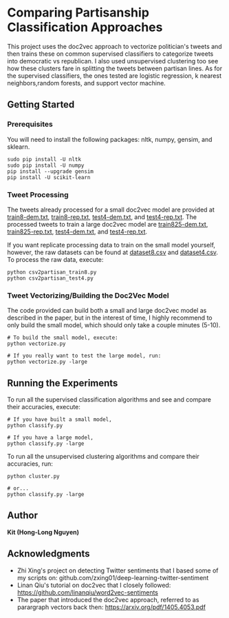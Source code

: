 # Comparing Partisanship Classification Approaches

This project uses the doc2vec approach to vectorize politician's tweets and then trains these on common supervised classifiers to categorize tweets into democratic vs republican. I also used unsupervised clustering too see how these clusters fare in splitting the tweets between partisan lines. As for the supervised classifiers, the ones tested are logistic regression, k  nearest neighbors,random forests, and support vector machine.

## Getting Started

### Prerequisites

You will need to install the following packages: nltk, numpy, gensim, and sklearn.

```
sudo pip install -U nltk
sudo pip install -U numpy
pip install --upgrade gensim
pip install -U scikit-learn
```

### Tweet Processing

The tweets already processed for a small doc2vec model are provided at [train8-dem.txt](train8-dem.txt), [train8-rep.txt](train8-rep.txt), [test4-dem.txt](test4-dem.txt), and [test4-rep.txt](test4-rep.txt).
The processed tweets to train a large doc2vec model are [train825-dem.txt](train825-dem.txt), [train825-rep.txt](train825-rep.txt), [test4-dem.txt](test4-dem.txt), and [test4-rep.txt](test4-rep.txt).

If you want replicate processing data to train on the small model yourself, however, the raw datasets can be found at [dataset8.csv](dataset8.csv) and [dataset4.csv](dataset4.csv). To process the raw data, execute:

```
python csv2partisan_train8.py
python csv2partisan_test4.py
```

### Tweet Vectorizing/Building the Doc2Vec Model

The code provided can build both a small and large doc2vec model as described in the paper, but in the interest of time, I highly recommend to only build the small model, which should only take a couple minutes (5-10).

```
# To build the small model, execute:
python vectorize.py

# If you really want to test the large model, run:
python vectorize.py -large
```

## Running the Experiments

To run all the supervised classification algorithms and see and compare their accuracies, execute:

```
# If you have built a small model,
python classify.py

# If you have a large model,
python classify.py -large
```


To run all the unsupervised clustering algorithms and compare their accuracies, run:
```
python cluster.py

# or...
python classify.py -large
```

## Author

**Kit (Hong-Long Nguyen)**

## Acknowledgments

* Zhi Xing's project on detecting Twitter sentiments that I based some of my scripts on: github.com/zxing01/deep-learning-twitter-sentiment
* Linan Qiu's tutorial on doc2vec that I closely followed: https://github.com/linanqiu/word2vec-sentiments
* The paper that introduced the doc2vec approach, referred to as parargraph vectors back then: https://arxiv.org/pdf/1405.4053.pdf
